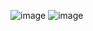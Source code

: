 ![image](https://user-images.githubusercontent.com/45185594/75502812-d67d7200-59cb-11ea-9474-e2a3d3da1cb2.png)
![image](https://user-images.githubusercontent.com/45185594/75502737-a635d380-59cb-11ea-95f3-ba042775976b.png)
